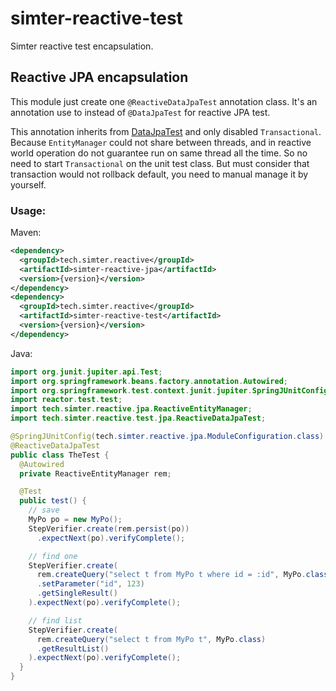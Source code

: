 # simter-reactive-test

Simter reactive test encapsulation.

## Reactive JPA encapsulation

This module just create one `@ReactiveDataJpaTest` annotation class. It's an annotation use to instead of `@DataJpaTest` for reactive JPA test.

This annotation inherits from [DataJpaTest] and only disabled `Transactional`. Because `EntityManager` could not share between threads, and in reactive world operation do not guarantee run on same thread all the time. So no need to start `Transactional` on the unit test class. But must consider that transaction would not rollback default, you need to manual manage it by yourself.

### Usage:

Maven: 

```xml
<dependency>
  <groupId>tech.simter.reactive</groupId>
  <artifactId>simter-reactive-jpa</artifactId>
  <version>{version}</version>
</dependency>
<dependency>
  <groupId>tech.simter.reactive</groupId>
  <artifactId>simter-reactive-test</artifactId>
  <version>{version}</version>
</dependency>
```

Java: 

```java
import org.junit.jupiter.api.Test;
import org.springframework.beans.factory.annotation.Autowired;
import org.springframework.test.context.junit.jupiter.SpringJUnitConfig;
import reactor.test.test;
import tech.simter.reactive.jpa.ReactiveEntityManager;
import tech.simter.reactive.test.jpa.ReactiveDataJpaTest;

@SpringJUnitConfig(tech.simter.reactive.jpa.ModuleConfiguration.class)
@ReactiveDataJpaTest
public class TheTest {
  @Autowired
  private ReactiveEntityManager rem;

  @Test
  public test() {
    // save
    MyPo po = new MyPo();
    StepVerifier.create(rem.persist(po))
      .expectNext(po).verifyComplete();

    // find one
    StepVerifier.create(
      rem.createQuery("select t from MyPo t where id = :id", MyPo.class)
      .setParameter("id", 123)
      .getSingleResult()
    ).expectNext(po).verifyComplete();

    // find list
    StepVerifier.create(
      rem.createQuery("select t from MyPo t", MyPo.class)
      .getResultList()
    ).expectNext(po).verifyComplete();
  }
}
```

[DataJpaTest]: https://docs.spring.io/spring-boot/docs/current/reference/html/boot-features-testing.html#boot-features-testing-spring-boot-applications-testing-autoconfigured-jpa-test